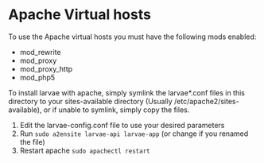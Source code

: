 # Apache Virtual hosts
To use the Apache virtual hosts you must have the following mods enabled:
* mod_rewrite
* mod_proxy
* mod_proxy_http
* mod_php5

To install larvae with apache, simply symlink the larvae*.conf files in this directory to your sites-available directory
(Usually /etc/apache2/sites-available), or if unable to symlink, simply copy the files.

1. Edit the larvae-config.conf file to use your desired parameters
2. Run `sudo a2ensite larvae-api larvae-app` (or change if you renamed the file)
3. Restart apache `sudo apachectl restart`
